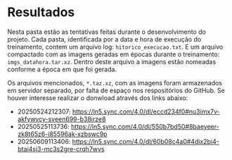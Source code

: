 Resultados
=====

Nesta pasta estão as tentativas feitas durante o desenvolvimento do projeto.
Cada pasta, identificada por a data e hora de execução do treinamento, contem
um arquivo log: ``hitorico_execucao.txt``. E um arquivo compactado com as imagens
geradas em épocas durante o treinamento: ``imgs_datahora.tar.xz``. Dentro deste 
arquivo a imagens estão nomeadas conforme a época em que foi gerada.

Os arquivos mencionados, ``*.taz.xz``, com as imagens foram armazenados em 
servidor separado, por falta de espaço nos respositórios do GitHub. Se houver 
interesse realizar o donwload através dos links abaixo:

* 20250524212307: https://ln5.sync.com/4.0/dl/eccd234f0#nu3imx7v-akfywvcy-sveen699-b38irze8
* 20250525113736: https://ln5.sync.com/4.0/dl/550b7bd50#8baeyeer-zk8t65z6-i85596ak-xzbswc9p
* 20250609113406: https://ln5.sync.com/4.0/dl/60b08c4a0#4dix2bi4-btai4sj3-mc3s2gre-crqh7wvs